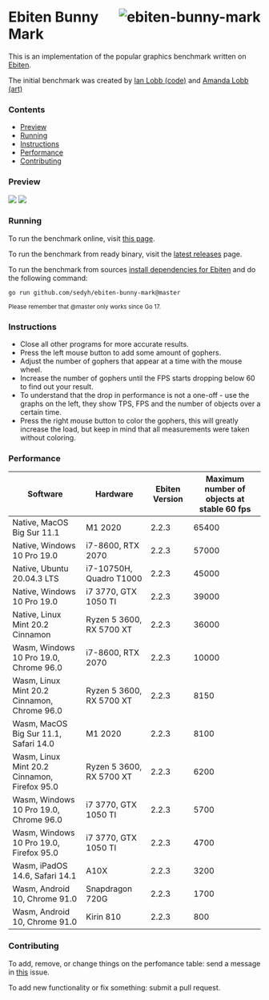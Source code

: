 # <img align="right" src="https://user-images.githubusercontent.com/19890545/147268423-d643c63a-96d2-40d1-9791-6cd842dc5647.png" alt="ebiten-bunny-mark" title="ebiten-bunny-mark" /> Ebiten Bunny Mark

This is an implementation of the popular graphics benchmark written on [Ebiten](https://github.com/hajimehoshi/ebiten).

The initial benchmark was created by [Ian Lobb (code)](http://blog.iainlobb.com/2010/11/display-list-vs-blitting-results.html)
and [Amanda Lobb (art)](http://amandalobb.com/)

### Contents

- [Preview](#preview)
- [Running](#running)
- [Instructions](#instructions)
- [Performance](#performance)
- [Contributing](#contributing)

### Preview

<img src="https://user-images.githubusercontent.com/19890545/147268942-4c939aee-1c30-42d8-b792-39021fd62568.gif">
<img src="https://user-images.githubusercontent.com/19890545/147268946-e6ff7293-9715-472c-aba1-5dd04690d79c.gif">

### Running

To run the benchmark online, visit [this page](https://sedyh.github.io/ebiten-bunny-mark/).

To run the benchmark from ready binary, visit the [latest releases](https://github.com/sedyh/ebiten-bunny-mark/releases) page.

To run the benchmark from sources [install dependencies for Ebiten](https://ebiten.org/documents/install.html) and do the following command:

```
go run github.com/sedyh/ebiten-bunny-mark@master
```
<sub>Please remember that @master only works since Go 17.</sub>

### Instructions

- Close all other programs for more accurate results.
- Press the left mouse button to add some amount of gophers.
- Adjust the number of gophers that appear at a time with the mouse wheel.
- Increase the number of gophers until the FPS starts dropping below 60 to find out your result.
- To understand that the drop in performance is not a one-off - use the graphs on the left, they show TPS, FPS and the number of objects over a certain time.
- Press the right mouse button to color the gophers, this will greatly increase the load, but keep in mind that all measurements were taken without coloring.

### Performance

| Software                                     | Hardware                 | Ebiten Version | Maximum number of objects at stable 60 fps |
|----------------------------------------------|--------------------------|----------------|--------------------------------------------|
| Native, MacOS Big Sur 11.1                   | M1 2020                  | 2.2.3          | 65400                                      |
| Native, Windows 10 Pro 19.0                  | i7-8600, RTX 2070        | 2.2.3          | 57000                                      |
| Native, Ubuntu 20.04.3 LTS                   | i7-10750H, Quadro T1000  | 2.2.3          | 45000                                      |
| Native, Windows 10 Pro 19.0                  | i7 3770, GTX 1050 TI     | 2.2.3          | 39000                                      |
| Native, Linux Mint 20.2 Cinnamon             | Ryzen 5 3600, RX 5700 XT | 2.2.3          | 36000                                      |
| Wasm, Windows 10 Pro 19.0, Chrome 96.0       | i7-8600, RTX 2070        | 2.2.3          | 10000                                      |
| Wasm, Linux Mint 20.2 Cinnamon, Chrome 96.0  | Ryzen 5 3600, RX 5700 XT | 2.2.3          | 8150                                       |
| Wasm, MacOS Big Sur 11.1, Safari 14.0        | M1 2020                  | 2.2.3          | 8100                                       |
| Wasm, Linux Mint 20.2 Cinnamon, Firefox 95.0 | Ryzen 5 3600, RX 5700 XT | 2.2.3          | 6200                                       |
| Wasm, Windows 10 Pro 19.0, Chrome 96.0       | i7 3770, GTX 1050 TI     | 2.2.3          | 5700                                       |
| Wasm, Windows 10 Pro 19.0, Firefox 95.0      | i7 3770, GTX 1050 TI     | 2.2.3          | 4700                                       |
| Wasm, iPadOS 14.6, Safari 14.1               | A10X                     | 2.2.3          | 3200                                       |
| Wasm, Android 10, Chrome 91.0                | Snapdragon 720G          | 2.2.3          | 1700                                       |
| Wasm, Android 10, Chrome 91.0                | Kirin 810                | 2.2.3          | 800                                        |

### Contributing

To add, remove, or change things on the perfomance table: send a message in [this](https://github.com/sedyh/ebiten-bunny-mark/issues/2) issue.

To add new functionality or fix something: submit a pull request.
